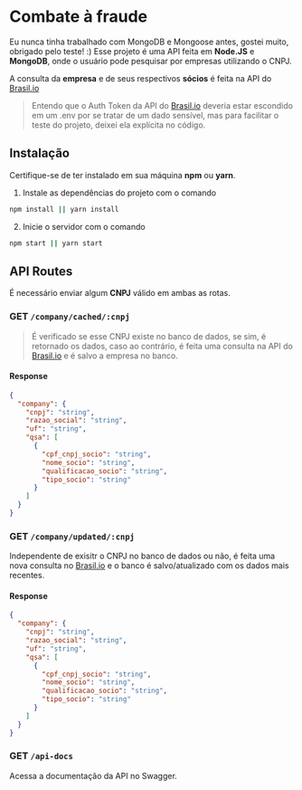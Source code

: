 # Combate à fraude
Eu nunca tinha trabalhado com MongoDB e Mongoose antes, gostei muito, obrigado pelo teste! :)
Esse projeto é uma API feita em **Node.JS** e **MongoDB**, onde o usuário pode pesquisar por empresas utilizando o CNPJ.

A consulta da **empresa** e de seus respectivos **sócios** é feita na API do [Brasil.io](https://brasil.io/home/)

> Entendo que o Auth Token da API do [Brasil.io](https://brasil.io/home/) deveria estar escondido em um .env por se tratar de um dado sensível, mas para facilitar o teste do projeto, deixei ela explícita no código.

## Instalação

Certifique-se de ter instalado em sua máquina **npm** ou **yarn**. 


1) Instale as dependências do projeto com o comando

```bash
npm install || yarn install
```
2) Inicie o servidor com o comando
```bash
npm start || yarn start
```


## API Routes

 É necessário enviar algum **CNPJ** válido em ambas as rotas.

### GET ```/company/cached/:cnpj```
> É verificado se esse CNPJ existe no banco de dados, se sim, é retornado os dados, caso ao contrário, é feita uma consulta na API do [Brasil.io](https://brasil.io/home/) e é salvo a empresa no banco.

#### Response

```json
{
  "company": {
    "cnpj": "string",
    "razao_social": "string",
    "uf": "string",
    "qsa": [
      {
        "cpf_cnpj_socio": "string",
        "nome_socio": "string",
        "qualificacao_socio": "string",
        "tipo_socio": "string"
      }
    ]
  }
}
```

### GET ```/company/updated/:cnpj```
Independente de exisitr o CNPJ no banco de dados ou não, é feita uma nova consulta no [Brasil.io](https://brasil.io/home/) e o banco é salvo/atualizado com os dados mais recentes.

#### Response

```json
{
  "company": {
    "cnpj": "string",
    "razao_social": "string",
    "uf": "string",
    "qsa": [
      {
        "cpf_cnpj_socio": "string",
        "nome_socio": "string",
        "qualificacao_socio": "string",
        "tipo_socio": "string"
      }
    ]
  }
}
```
### GET ```/api-docs```
Acessa a documentação da API no Swagger.




